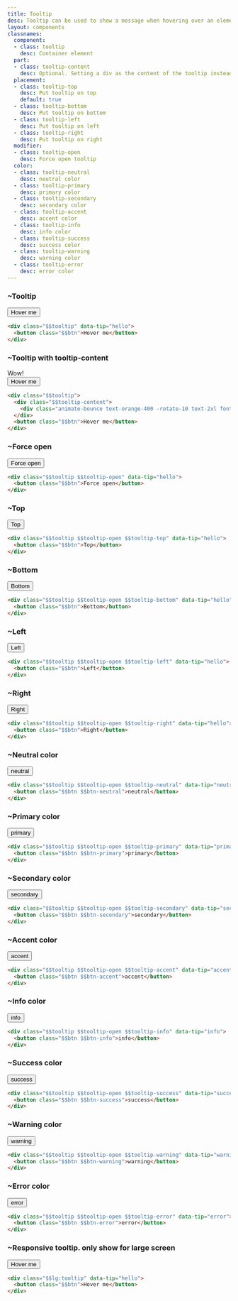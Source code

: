```yaml
---
title: Tooltip
desc: Tooltip can be used to show a message when hovering over an element.
layout: components
classnames:
  component:
  - class: tooltip
    desc: Container element
  part:
  - class: tooltip-content
    desc: Optional. Setting a div as the content of the tooltip instead of the `data-tip` text
  placement:
  - class: tooltip-top
    desc: Put tooltip on top
    default: true
  - class: tooltip-bottom
    desc: Put tooltip on bottom
  - class: tooltip-left
    desc: Put tooltip on left
  - class: tooltip-right
    desc: Put tooltip on right
  modifier:
  - class: tooltip-open
    desc: Force open tooltip
  color:
  - class: tooltip-neutral
    desc: neutral color
  - class: tooltip-primary
    desc: primary color
  - class: tooltip-secondary
    desc: secondary color
  - class: tooltip-accent
    desc: accent color
  - class: tooltip-info
    desc: info color
  - class: tooltip-success
    desc: success color
  - class: tooltip-warning
    desc: warning color
  - class: tooltip-error
    desc: error color
---
```


<script>
  import Component from "$components/Component.svelte"
</script>

### ~Tooltip
<div class="my-6">
  <div class="tooltip" data-tip="hello">
    <button class="btn">Hover me</button>
  </div>
</div>

```html
<div class="$$tooltip" data-tip="hello">
  <button class="$$btn">Hover me</button>
</div>
```

### ~Tooltip with tooltip-content
<div class="my-6 mt-12">
  <div class="tooltip">
    <div class="tooltip-content">
      <div class="animate-bounce text-orange-400 -rotate-10 text-2xl font-black">Wow!</div>
    </div>
    <button class="btn">Hover me</button>
  </div>
</div>

```html
<div class="$$tooltip">
  <div class="$$tooltip-content">
    <div class="animate-bounce text-orange-400 -rotate-10 text-2xl font-black">Wow!</div>
  </div>
  <button class="$$btn">Hover me</button>
</div>
```


### ~Force open
<div class="my-6">
  <div class="tooltip tooltip-open" data-tip="hello">
    <button class="btn">Force open</button>
  </div>
</div>

```html
<div class="$$tooltip $$tooltip-open" data-tip="hello">
  <button class="$$btn">Force open</button>
</div>
```


### ~Top
<div class="my-6">
  <div class="tooltip tooltip-open tooltip-top" data-tip="hello">
    <button class="btn">Top</button>
  </div>
</div>

```html
<div class="$$tooltip $$tooltip-open $$tooltip-top" data-tip="hello">
  <button class="$$btn">Top</button>
</div>
```


### ~Bottom
<div class="my-6">
  <div class="tooltip tooltip-open tooltip-bottom" data-tip="hello">
    <button class="btn">Bottom</button>
  </div>
</div>

```html
<div class="$$tooltip $$tooltip-open $$tooltip-bottom" data-tip="hello">
  <button class="$$btn">Bottom</button>
</div>
```


### ~Left
<div class="my-6">
  <div class="tooltip tooltip-open tooltip-left" data-tip="hello">
    <button class="btn">Left</button>
  </div>
</div>

```html
<div class="$$tooltip $$tooltip-open $$tooltip-left" data-tip="hello">
  <button class="$$btn">Left</button>
</div>
```


### ~Right
<div class="my-6">
  <div class="tooltip tooltip-open tooltip-right" data-tip="hello">
    <button class="btn">Right</button>
  </div>
</div>

```html
<div class="$$tooltip $$tooltip-open $$tooltip-right" data-tip="hello">
  <button class="$$btn">Right</button>
</div>
```


### ~Neutral color
<div class="my-6">
  <div data-tip="neutral" class="tooltip tooltip-open tooltip-neutral">
    <button class="btn btn-neutral">neutral</button>
  </div>
</div>

```html
<div class="$$tooltip $$tooltip-open $$tooltip-neutral" data-tip="neutral">
  <button class="$$btn $$btn-neutral">neutral</button>
</div>
```


### ~Primary color
<div class="my-6">
  <div data-tip="primary" class="tooltip tooltip-open tooltip-primary">
    <button class="btn btn-primary">primary</button>
  </div>
</div>

```html
<div class="$$tooltip $$tooltip-open $$tooltip-primary" data-tip="primary">
  <button class="$$btn $$btn-primary">primary</button>
</div>
```


### ~Secondary color
<div class="my-6">
  <div data-tip="secondary" class="tooltip tooltip-open tooltip-secondary">
    <button class="btn btn-secondary">secondary</button>
  </div>
</div>

```html
<div class="$$tooltip $$tooltip-open $$tooltip-secondary" data-tip="secondary">
  <button class="$$btn $$btn-secondary">secondary</button>
</div>
```


### ~Accent color
<div class="my-6">
  <div data-tip="accent" class="tooltip tooltip-open tooltip-accent">
    <button class="btn btn-accent">accent</button>
  </div>
</div>

```html
<div class="$$tooltip $$tooltip-open $$tooltip-accent" data-tip="accent">
  <button class="$$btn $$btn-accent">accent</button>
</div>
```


### ~Info color
<div class="my-6">
  <div data-tip="info" class="tooltip tooltip-open tooltip-info">
    <button class="btn btn-info">info</button>
  </div>
</div>

```html
<div class="$$tooltip $$tooltip-open $$tooltip-info" data-tip="info">
  <button class="$$btn $$btn-info">info</button>
</div>
```


### ~Success color
<div class="my-6">
  <div data-tip="success" class="tooltip tooltip-open tooltip-success">
    <button class="btn btn-success">success</button>
  </div>
</div>

```html
<div class="$$tooltip $$tooltip-open $$tooltip-success" data-tip="success">
  <button class="$$btn $$btn-success">success</button>
</div>
```


### ~Warning color
<div class="my-6">
  <div data-tip="warning" class="tooltip tooltip-open tooltip-warning">
    <button class="btn btn-warning">warning</button>
  </div>
</div>

```html
<div class="$$tooltip $$tooltip-open $$tooltip-warning" data-tip="warning">
  <button class="$$btn $$btn-warning">warning</button>
</div>
```


### ~Error color
<div class="my-6">
  <div data-tip="error" class="tooltip tooltip-open tooltip-error">
    <button class="btn btn-error">error</button>
  </div>
</div>

```html
<div class="$$tooltip $$tooltip-open $$tooltip-error" data-tip="error">
  <button class="$$btn $$btn-error">error</button>
</div>
```


### ~Responsive tooltip. only show for large screen
<div class="my-6">
  <div class="lg:tooltip" data-tip="hello">
    <button class="btn">Hover me</button>
  </div>
</div>

```html
<div class="$$lg:tooltip" data-tip="hello">
  <button class="$$btn">Hover me</button>
</div>
```
